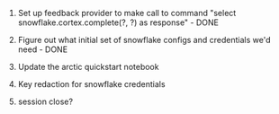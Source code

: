 1. Set up feedback provider to make call to command "select snowflake.cortex.complete(?, ?) as response" - DONE 

2. Figure out what initial set of snowflake configs and credentials we'd need - DONE

3. Update the arctic quickstart notebook


4. Key redaction for snowflake credentials

5. session close?


